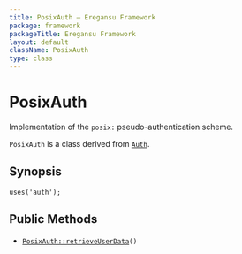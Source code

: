 ```yaml
---
title: PosixAuth — Eregansu Framework
package: framework
packageTitle: Eregansu Framework
layout: default
className: PosixAuth
type: class
---
```


# PosixAuth

Implementation of the <code>posix:</code> pseudo-authentication scheme.

<code>PosixAuth</code> is a class derived from <code><a href="Auth">Auth</a></code>.

## Synopsis

<pre><code>uses('auth');
</code></pre>
## Public Methods

* <code><a href="PosixAuth%3A%3AretrieveUserData">PosixAuth::retrieveUserData</a>()</code>


